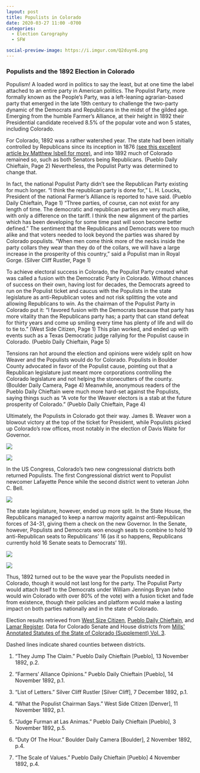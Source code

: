 ```yaml
---
layout: post
title: Populists in Colorado
date: 2020-03-27 11:00 -0700
categories:
  - Election Carography
  - SFW

social-preview-image: https://i.imgur.com/Q2duyn6.png
---
```


### Populists and the 1892 Election in Colorado


Populism! A loaded word in politics to say the least, but at one time the label attached to an entire party in American politics. The Populist Party, more formally known as the People’s Party, was a left-leaning agrarian-based party that emerged in the late 19th century to challenge the two-party dynamic of the Democrats and Republicans in the midst of the gilded age. Emerging from the humble Farmer’s Alliance, at their height in 1892 their Presidential candidate received 8.5% of the popular vote and won 5 states, including Colorado.

For Colorado, 1892 was a rather watershed year. The state had been initially controlled by Republicans since its inception in 1876 [(see this excellent article by Matthew Isbell for more)](http://mcimaps.com/five-rural-counties-are-seceding-from-colorado/), and into 1892 much of Colorado remained so, such as both Senators being Republicans. (Pueblo Daily Chieftain, Page 2) Nevertheless, the Populist Party was determined to change that.

In fact, the national Populist Party didn’t see the Republican Party existing for much longer. “I think the republican party is done for,” L. H. Loucks, President of the national Farmer’s Alliance is reported to have said. (Pueblo Daily Chieftain, Page 1) “Three parties, of course, can not exist for any length of time. The democratic and republican parties are very much alike, with only a difference on the tariff. I think the new alignment of the parties which has been developing for some time past will soon become better defined.” The sentiment that the Republicans and Democrats were too much alike and that voters needed to look beyond the parties was shared by Colorado populists. “When men come think more of the necks inside the party collars they wear than they do of the collars, we will have a large increase in the prosperity of this country,” said a Populist man in Royal Gorge. (Silver Cliff Rustler, Page 1)

To achieve electoral success in Colorado, the Populist Party created what was called a fusion with the Democratic Party in Colorado. Without chances of success on their own, having lost for decades, the Democrats agreed to run on the Populist ticket and caucus with the Populists in the state legislature as anti-Republican votes and not risk splitting the vote and allowing Republicans to win. As the chairman of the Populist Party in Colorado put it: “I favored fusion with the Democrats because that party has more vitality than the Republicans party has; a party that can stand defeat for thirty years and come up smiling every time has plenty of life and will do to tie to.” (West Side Citizen, Page 1) This plan worked, and ended up with events such as a Texas Democratic judge rallying for the Populist cause in Colorado. (Pueblo Daily Chieftain, Page 5)

Tensions ran hot around the election and opinions were widely split on how Weaver and the Populists would do for Colorado. Populists in Boulder County advocated in favor of the Populist cause, pointing out that a Republican legislature just meant more corporations controlling the Colorado legislature and not helping the stonecutters of the county. (Boulder Daily Camera, Page 4) Meanwhile, anonymous readers of the Pueblo Daily Chieftain were much more hard-set against the Populists, saying things such as “A vote for the Weaver electors is a stab at the future prosperity of Colorado.” (Pueblo Daily Chieftain, Page 4)

Ultimately, the Populists in Colorado got their way. James B. Weaver won a blowout victory at the top of the ticket for President, while Populists picked up Colorado’s row offices, most notably in the election of Davis Waite for Governor.

![](https://i.imgur.com/Q2duyn6.png)

![](https://i.imgur.com/ZSrY4K0.png)

In the US Congress, Colorado’s two new congressional districts both returned Populists. The first Congressional district went to Populist newcomer Lafayette Pence while the second district went to veteran John C. Bell.

![](https://i.imgur.com/ns2J8Gl.png)

The state legislature, however, ended up more split. In the State House, the Republicans managed to keep a narrow majority against anti-Republican forces of 34-31, giving them a check on the new Governor. In the Senate, however, Populists and Democrats won enough seats to combine to hold 19 anti-Republican seats to Republicans’ 16 (as it so happens, Republicans currently hold 16 Senate seats to Democrats’ 19).

![](https://i.imgur.com/5M7Yxpz.png)

![](https://i.imgur.com/X2ZMzX2.png)

Thus, 1892 turned out to be the wave year the Populists needed in Colorado, though it would not last long for the party. The Populist Party would attach itself to the Democrats under William Jennings Bryan (who would win Colorado with over 80% of the vote) with a fusion ticket and fade from existence, though their policies and platform would make a lasting impact on both parties nationally and in the state of Colorado.

Election results retrieved from [West Size Citizen](https://www.coloradohistoricnewspapers.org/?a=d&d=WSN18921216-01.2.12&e=01-11-1882-01-11-1893--en-20--1--txt-txIN%7ctxCO%7ctxTA-first+congressional+district+pence-------0--), [Pueblo Daily Chieftain](https://www.coloradohistoricnewspapers.org/?a=d&d=CFT18921113-01.2.191&srpos=10&e=01-11-1892-01-07-1893--en-20--1--txt-txIN-weld+pence-------0--), and [Lamar Register](https://www.coloradohistoricnewspapers.org/?a=d&d=LMR18921112-01.2.5&srpos=1&e=01-11-1892-01-07-1893--en-20--1--txt-txIN-returns+pence+weld-------0--). Data for Colorado Senate and House districts from [Mills' Annotated Statutes of the State of Colorado (Supplement) Vol. 3](https://books.google.com/books?id=PgVLAAAAYAAJ&pg=PA121&dq=colorado+senate+districts+1892&hl=en&newbks=1&newbks_redir=0&sa=X&ved=2ahUKEwjnhKzv17DoAhVPOs0KHdhcAbIQ6AEwAnoECAYQAg#v=onepage&q=colorado%20senate%20districts%201892&f=false).

Dashed lines indicate shared counties between districts.



1. “They Jump The Claim.” Pueblo Daily Chieftain [Pueblo], 13 November 1892, p.2.

2. “Farmers’ Alliance Opinions.” Pueblo Daily Chieftain [Pueblo], 14 November 1892, p.1.

3. “List of Letters.” Silver Cliff Rustler [Silver Cliff], 7 December 1892, p.1.

4. “What the Populist Chairman Says.” West Side Citizen [Denver], 11 November 1892, p.1.

5. “Judge Furman at Las Animas.” Pueblo Daily Chieftain [Pueblo], 3 November 1892, p.5.

6. “Duty Of The Hour.” Boulder Daily Camera [Boulder], 2 November 1892, p.4.

7. “The Scale of Values.” Pueblo Daily Chieftain [Pueblo] 4 November 1892, p.4.
